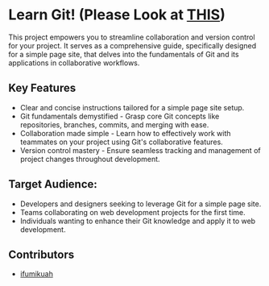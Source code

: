 # Learn Git! (Please Look at [THIS](/design/design_rules.md))

This project empowers you to streamline collaboration and version control for your project. It serves as a comprehensive guide, specifically designed for a simple page site, that delves into the fundamentals of Git and its applications in collaborative workflows.

## Key Features

- Clear and concise instructions tailored for a simple page site setup.
- Git fundamentals demystified - Grasp core Git concepts like repositories, branches, commits, and merging with ease.
- Collaboration made simple - Learn how to effectively work with teammates on your project using Git's collaborative features.
- Version control mastery - Ensure seamless tracking and management of project changes throughout development.

## Target Audience:

- Developers and designers seeking to leverage Git for a simple page site.
- Teams collaborating on web development projects for the first time.
- Individuals wanting to enhance their Git knowledge and apply it to web development.

## Contributors

- [ifumikuah](https://github.com/ifumikuah)